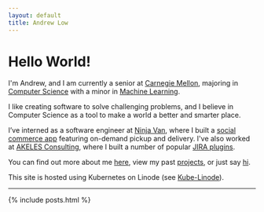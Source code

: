 ```yaml
---
layout: default
title: Andrew Low
---
```


# Hello World!

I'm Andrew, and I am currently a senior at [Carnegie Mellon](https://www.scs.cmu.edu/), majoring in [Computer Science](https://csd.cs.cmu.edu/content/bachelors-curriculum-admitted-2014) with a minor in [Machine Learning](https://www.ml.cmu.edu/prospective-students/minor-in-machine-learning.html).

I like creating software to solve challenging problems, and I believe in Computer Science as a tool to make a world a better and smarter place.

I’ve interned as a software engineer at [Ninja Van](https://www.ninjavan.co/en-sg), where I built a [social commerce app](https://easy.ninjavan.co/) featuring on-demand pickup and delivery. I've also worked at [AKELES Consulting](https://www.akeles.com/), where I built a number of popular [JIRA plugins](https://marketplace.atlassian.com/vendors/105/akeles-consulting).

You can find out more about me [here](cv/AndrewLow.pdf), view my past [projects](projects/), or just say [hi](mailto:kahkhang@gmail.com).

This site is hosted using Kubernetes on Linode (see [Kube-Linode](https://github.com/kahkhang/kube-linode)).

-----

{% include posts.html %}
